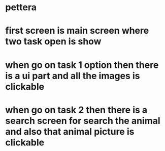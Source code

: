 # pettera

# first screen is main screen where two task open is show
# when go on task 1 option then there is a ui part and all the images is clickable
# when go on task 2 then there is a search screen for search the animal and also that animal picture is clickable

